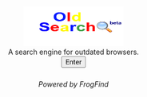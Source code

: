<!DOCTYPE html>
<link rel="SHORTCUT ICON"
href="images/Oldsearchfavicon.ico">
<html>
<body>
<p align="center">
      <a href="http://github.oldsearch.rf.gd/">
      <img src="images/oldsearchlogo.png" alt="OldSearch(beta)" width="200" height="80"></a>
<br>
A search engine for outdated browsers.
<br>
<a href="http://github.oldsearch.rf.gd/"><img src="images/button.png" width="50" height="25"></a>
<br>
</p>
<h6 align="center">Powered by FrogFind</h6>
</body>
</html>
